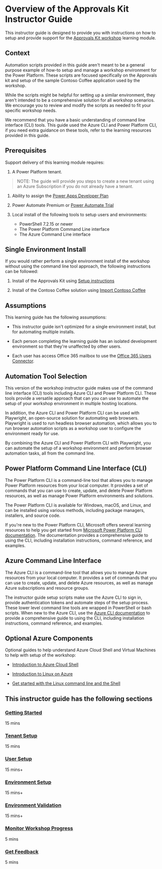 
# Overview of the Approvals Kit Instructor Guide

This instructor guide is designed to provide you with instructions on how to setup and provide support for the [Approvals Kit workshop](../workshop/overview.md) learning module.

## Context

Automation scripts provided in this guide aren't meant to be a general purpose example of how-to setup and manage a workshop environment for the Power Platform. These scripts are focused specifically on the Approvals kit and setup of the sample Contoso Coffee application used by the workshop.

While the scripts might be helpful for setting up a similar environment, they aren't intended to be a comprehensive solution for all workshop scenarios. We encourage you to review and modify the scripts as needed to fit your specific workshop needs.

We recommend that you have a basic understanding of command line interface (CLI) tools. This guide used the Azure CLI and Power Platform CLI, if you need extra guidance on these tools, refer to the learning resources provided in this guide.

## Prerequisites

Support delivery of this learning module requires:

1. A Power Platform tenant.

  > NOTE: The guide will provide you steps to create a new tenant using an Azure Subscription if you do not already have a tenant.

1. Ability to assign the [Power Apps Developer Plan](https://powerapps.microsoft.com/developerplan/)

1. Power Automate Premium or [Power Automate Trial](https://powerautomate.microsoft.com/pricing/)

1. Local install of the following tools to setup users and environments:

   - PowerShell 7.2.15 or newer
   - The Power Platform Command Line interface
   - The Azure Command Line interface

## Single Environment Install

If you would rather perform a single environment install of the workshop without using the command line tool approach, the following instructions can be followed:

1. Install of the Approvals Kit using [Setup instructions](../../setup.md)

1. Install of the Contoso Coffee solution using [Import Contoso Coffee](../workshop/import-contoso-coffee.md)

## Assumptions

This learning guide has the following assumptions:

- This instructor guide isn't optimized for a single environment install, but for automating multiple installs.

- Each person completing the learning guide has an isolated development environment so that they're unaffected by other users.

- Each user has access Office 365 mailbox to use the [Office 365 Users Connector](/connectors/office365users/).

## Automation Tool Selection

This version of the workshop instructor guide makes use of the command line interface (CLI) tools including Azure CLI and Power Platform CLI. These tools provide a versatile approach that can you can use to automate the setup of your workshop environment in multiple hosting locations.

In addition, the Azure CLI and Power Platform CLI can be used with Playwright, an open-source solution for automating web browsers. Playwright is used to run headless browser automation, which allows you to run browser automation scripts as a workshop user to configure the environment ready for use.

By combining the Azure CLI and Power Platform CLI with Playwright, you can automate the setup of a workshop environment and perform browser automation tasks, all from the command line.

## Power Platform Command Line Interface (CLI)

The Power Platform CLI is a command-line tool that allows you to manage Power Platform resources from your local computer. It provides a set of commands that you can use to create, update, and delete Power Platform resources, as well as manage Power Platform environments and solutions.

The Power Platform CLI is available for Windows, macOS, and Linux, and can be installed using various methods, including package managers, installers, and source code.

If you're new to the Power Platform CLI, Microsoft offers several learning resources to help you get started from [Microsoft Power Platform CLI documentation](/power-platform/developer/cli/introduction). The documentation provides a comprehensive guide to using the CLI, including installation instructions, command reference, and examples.

## Azure Command Line Interface

The Azure CLI is a command-line tool that allows you to manage Azure resources from your local computer. It provides a set of commands that you can use to create, update, and delete Azure resources, as well as manage Azure subscriptions and resource groups.

The instructor guide setup scripts make use the Azure CLI to sign in, provide authentication tokens and automate steps of the setup process. These lower level command line tools are wrapped in PowerShell or bash scripts. When new to the Azure CLI, use the [Azure CLI documentation](/cli/azure/) to provide a comprehensive guide to using the CLI, including installation instructions, command reference, and examples.

## Optional Azure Components

Optional guides to help understand Azure Cloud Shell and Virtual Machines to help with setup of the workshop:

- [Introduction to Azure Cloud Shell](/training/modules/intro-to-azure-cloud-shell/)

- [Introduction to Linux on Azure](/training/modules/intro-to-linux-on-azure/)

- [Get started with the Linux command line and the Shell](/training/paths/shell/)

## This instructor guide has the following sections

### [Getting Started](./getting-started.md)

15 mins

### [Tenant Setup](./tenant-setup.md)

15 mins

### [User Setup](./user-setup.md)

15 mins+

### [Environment Setup](./environment-setup.md)

15 mins+

### [Environment Validation](./environment-validation.md)

15 mins+

### [Monitor Workshop Progress](./monitor-progress.md)

5 mins

### [Get Feedback](./get-feedback.md)

5 mins